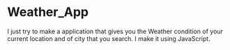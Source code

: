 # Weather_App
I just try to make a application that gives you the Weather condition of your current location and of city that you search.
I make it using JavaScript.
